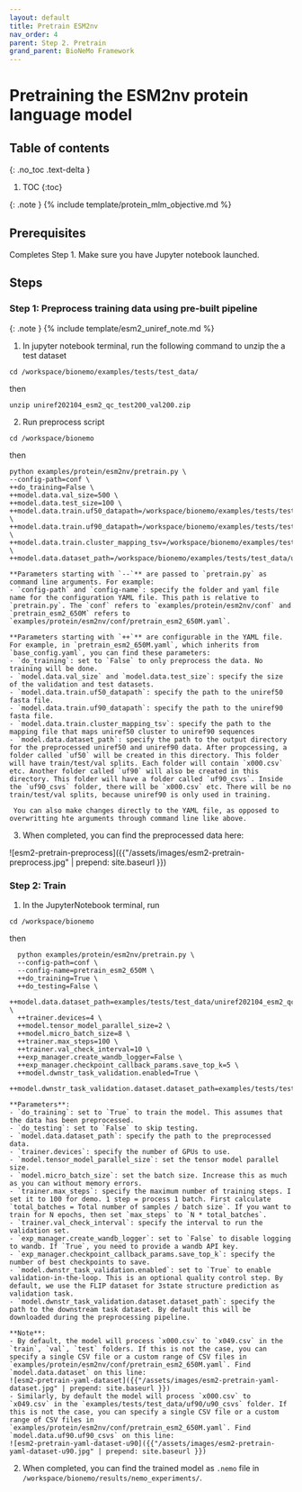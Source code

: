 ```yaml
---
layout: default
title: Pretrain ESM2nv
nav_order: 4
parent: Step 2. Pretrain
grand_parent: BioNeMo Framework
---
```


# Pretraining the ESM2nv protein language model


## Table of contents
{: .no_toc .text-delta }

1. TOC
{:toc}


{: .note }
{% include template/protein_mlm_objective.md %}

## Prerequisites
Completes Step 1. Make sure you have Jupyter notebook launched. 


## Steps
### Step 1: Preprocess training data using pre-built pipeline

{: .note }
{% include template/esm2_uniref_note.md %}

1. In jupyter notebook terminal, run the following command to unzip the a test dataset
```shell
cd /workspace/bionemo/examples/tests/test_data/
```
then
```shell
unzip uniref202104_esm2_qc_test200_val200.zip
```

2. Run preprocess script
```shell
cd /workspace/bionemo
```
then
```shell
python examples/protein/esm2nv/pretrain.py \
--config-path=conf \
++do_training=False \
++model.data.val_size=500 \
++model.data.test_size=100 \
++model.data.train.uf50_datapath=/workspace/bionemo/examples/tests/test_data/uniref202104_esm2_qc_test200_val200/uniref50_train_filt.fasta \
++model.data.train.uf90_datapath=/workspace/bionemo/examples/tests/test_data/uniref202104_esm2_qc_test200_val200/ur90_ur50_sampler.fasta \
++model.data.train.cluster_mapping_tsv=/workspace/bionemo/examples/tests/test_data/uniref202104_esm2_qc_test200_val200/mapping.tsv \
++model.data.dataset_path=/workspace/bionemo/examples/tests/test_data/uniref202104_esm2_qc_test200_val200
```
    **Parameters starting with `--`** are passed to `pretrain.py` as command line arguments. For example: 
    - `config-path` and `config-name`: specify the folder and yaml file name for the configuration YAML file. This path is relative to `pretrain.py`. The `conf` refers to `examples/protein/esm2nv/conf` and `pretrain_esm2_650M` refers to `examples/protein/esm2nv/conf/pretrain_esm2_650M.yaml`.
    
    **Parameters starting with `++`** are configurable in the YAML file. For example, in `pretrain_esm2_650M.yaml`, which inherits from `base_config.yaml`, you can find these parameters: 
    - `do_training`: set to `False` to only preprocess the data. No training will be done. 
    - `model.data.val_size` and `model.data.test_size`: specify the size of the validation and test datasets.
    - `model.data.train.uf50_datapath`: specify the path to the uniref50 fasta file.
    - `model.data.train.uf90_datapath`: specify the path to the uniref90 fasta file.
    - `model.data.train.cluster_mapping_tsv`: specify the path to the mapping file that maps uniref50 cluster to uniref90 sequences
    - `model.data.dataset_path`: specify the path to the output directory for the preprocessed uniref50 and uniref90 data. After propcessing, a folder called `uf50` will be created in this directory. This folder will have train/test/val splits. Each folder will contain `x000.csv` etc. Another folder called `uf90` will also be created in this directory. This folder will have a folder called `uf90_csvs`. Inside the `uf90_csvs` folder, there will be `x000.csv` etc. There will be no train/test/val splits, because uniref90 is only used in training.

     You can also make changes directly to the YAML file, as opposed to overwritting hte arguments through command line like above. 

3. When completed, you can find the preprocessed data here: 

![esm2-pretrain-preprocess]({{"/assets/images/esm2-pretrain-preprocess.jpg" | prepend: site.baseurl }})

### Step 2: Train
1. In the JupyterNotebook terminal, run
```shell
cd /workspace/bionemo
```
then
```shell
  python examples/protein/esm2nv/pretrain.py \
  --config-path=conf \
  --config-name=pretrain_esm2_650M \
  ++do_training=True \
  ++do_testing=False \
  ++model.data.dataset_path=examples/tests/test_data/uniref202104_esm2_qc_test200_val200 \
  ++trainer.devices=4 \
  ++model.tensor_model_parallel_size=2 \
  ++model.micro_batch_size=8 \
  ++trainer.max_steps=100 \
  ++trainer.val_check_interval=10 \
  ++exp_manager.create_wandb_logger=False \
  ++exp_manager.checkpoint_callback_params.save_top_k=5 \
  ++model.dwnstr_task_validation.enabled=True \
  ++model.dwnstr_task_validation.dataset.dataset_path=examples/tests/test_data/protein/downstream
```
    **Parameters**: 
    - `do_training`: set to `True` to train the model. This assumes that the data has been preprocessed.
    - `do_testing`: set to `False` to skip testing.
    - `model.data.dataset_path`: specify the path to the preprocessed data.
    - `trainer.devices`: specify the number of GPUs to use.
    - `model.tensor_model_parallel_size`: set the tensor model parallel size.
    - `model.micro_batch_size`: set the batch size. Increase this as much as you can without memory errors.
    - `trainer.max_steps`: specify the maximum number of training steps. I set it to 100 for demo. 1 step = process 1 batch. First calculate `total_batches = Total number of samples / batch size`. If you want to train for N epochs, then set `max_steps` to `N * total_batches`.
    - `trainer.val_check_interval`: specify the interval to run the validation set. 
    - `exp_manager.create_wandb_logger`: set to `False` to disable logging to wandb. If `True`, you need to provide a wandb API key. 
    - `exp_manager.checkpoint_callback_params.save_top_k`: specify the number of best checkpoints to save.
    - `model.dwnstr_task_validation.enabled`: set to `True` to enable validation-in-the-loop. This is an optional quality control step. By default, we use the FLIP dataset for 3state structure prediction as validation task. 
    - `model.dwnstr_task_validation.dataset.dataset_path`: specify the path to the downstream task dataset. By default this will be downloaded during the preprocessing pipeline.
    
    **Note**: 
    - By default, the model will process `x000.csv` to `x049.csv` in the `train`, `val`, `test` folders. If this is not the case, you can specify a single CSV file or a custom range of CSV files in `examples/protein/esm2nv/conf/pretrain_esm2_650M.yaml`. Find `model.data.dataset` on this line: 
    ![esm2-pretrain-yaml-dataset]({{"/assets/images/esm2-pretrain-yaml-dataset.jpg" | prepend: site.baseurl }})
    - Similarly, by default the model will process `x000.csv` to `x049.csv` in the `examples/tests/test_data/uf90/u90_csvs` folder. If this is not the case, you can specify a single CSV file or a custom range of CSV files in `examples/protein/esm2nv/conf/pretrain_esm2_650M.yaml`. Find `model.data.uf90.uf90_csvs` on this line:
    ![esm2-pretrain-yaml-dataset-u90]({{"/assets/images/esm2-pretrain-yaml-dataset-u90.jpg" | prepend: site.baseurl }})

2. When completed, you can find the trained model as `.nemo` file in `/workspace/bionemo/results/nemo_experiments/`. 
